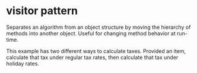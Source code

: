 # visitor pattern

Separates an algorithm from an object structure by moving the hierarchy of methods into another object. Useful for changing method behavior at run-time.

This example has two different ways to calculate taxes. Provided an item, calculate that tax under regular tax rates, then calculate that tax under holiday rates.
